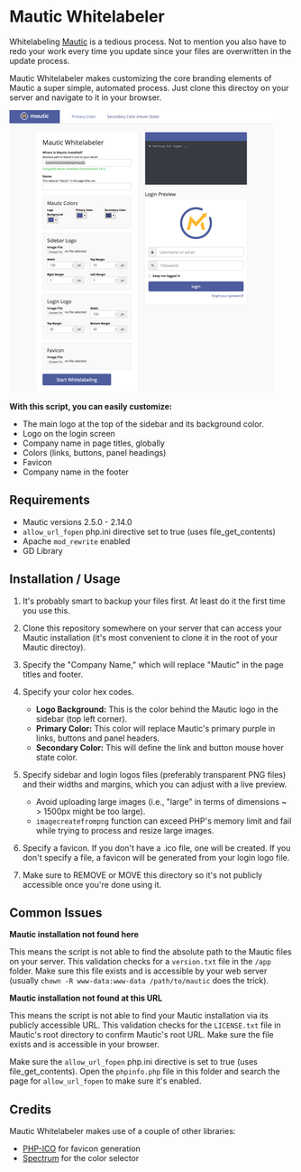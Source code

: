 # Mautic Whitelabeler

Whitelabeling [Mautic](http://github.com/mautic/mautic) is a tedious process. Not to mention you also have to redo your work every time you update since your files are overwritten in the update process.

Mautic Whitelabeler makes customizing the core branding elements of Mautic a super simple, automated process. Just clone this directoy on your server and navigate to it in your browser.

![Screenshot](preview.png)

**With this script, you can easily customize:**

* The main logo at the top of the sidebar and its background color.
* Logo on the login screen
* Company name in page titles, globally
* Colors (links, buttons, panel headings)
* Favicon
* Company name in the footer

## Requirements

* Mautic versions 2.5.0 - 2.14.0
* `allow_url_fopen` php.ini directive set to true (uses file_get_contents)
* Apache `mod_rewrite` enabled
* GD Library

## Installation / Usage

1. It's probably smart to backup your files first. At least do it the first time you use this.

2. Clone this repository somewhere on your server that can access your Mautic installation (it's most convenient to clone it in the root of your Mautic directoy).

3. Specify the "Company Name," which will replace "Mautic" in the page titles and footer.

4. Specify your color hex codes.
	* **Logo Background:** This is the color behind the Mautic logo in the sidebar (top left corner).
	* **Primary Color:** This color will replace Mautic's primary purple in links, buttons and panel headers.
	* **Secondary Color:** This will define the link and button mouse hover state color.

5. Specify sidebar and login logos files (preferably transparent PNG files) and their widths and margins, which you can adjust with a live preview.
	* Avoid uploading large images (i.e., "large" in terms of dimensions ~ > 1500px might be too large).
	* `imagecreatefrompng` function can exceed PHP's memory limit and fail while trying to process and resize large images.

6. Specify a favicon. If you don't have a .ico file, one will be created. If you don't specify a file, a favicon will be generated from your login logo file.

7. Make sure to REMOVE or MOVE this directory so it's not publicly accessible once you're done using it.

## Common Issues

**Mautic installation not found here**

This means the script is not able to find the absolute path to the Mautic files on your server. This validation checks for a `version.txt` file in the `/app` folder. Make sure this file exists and is accessible by your web server (usually `chown -R www-data:www-data /path/to/mautic` does the trick).

**Mautic installation not found at this URL**

This means the script is not able to find your Mautic installation via its publicly accessible URL. This validation checks for the `LICENSE.txt` file in Mautic's root directory to confirm Mautic's root URL. Make sure the file exists and is accessible in your browser.

Make sure the `allow_url_fopen` php.ini directive is set to true (uses file_get_contents). Open the `phpinfo.php` file in this folder and search the page for `allow_url_fopen` to make sure it's enabled.

## Credits

Mautic Whitelabeler makes use of a couple of other libraries:

* [PHP-ICO](https://github.com/chrisbliss18/php-ico) for favicon generation
* [Spectrum](https://github.com/bgrins/spectrum) for the color selector
